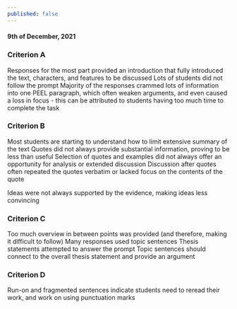```yaml
---
published: false
---
```

#### 9th of December, 2021

### Criterion A
Responses for the most part provided an introduction that fully introduced the text, characters, and features to be discussed
Lots of students did not follow the prompt
Majority of the responses crammed lots of information into one PEEL paragraph, which
often weaken arguments, and even caused a loss in focus - this can be attributed to
students having too much time to complete the task

### Criterion B
Most students are starting to understand
how to limit extensive summary of the text
Quotes did not always provide substantial information, proving to be less than useful
Selection of quotes and examples did not always offer an opportunity for analysis or
extended discussion
Discussion after quotes often repeated the quotes verbatim or lacked focus on the
contents of the quote

Ideas were not always supported by the evidence, making ideas less convincing

### Criterion C
Too much overview in between points was provided (and therefore, making it difficult
to follow)
Many responses used topic sentences
Thesis statements attempted to answer the prompt
Topic sentences should connect to the overall thesis statement and provide an argument

### Criterion D
Run-on and fragmented sentences indicate students need to reread their work, and work
on using punctuation marks
